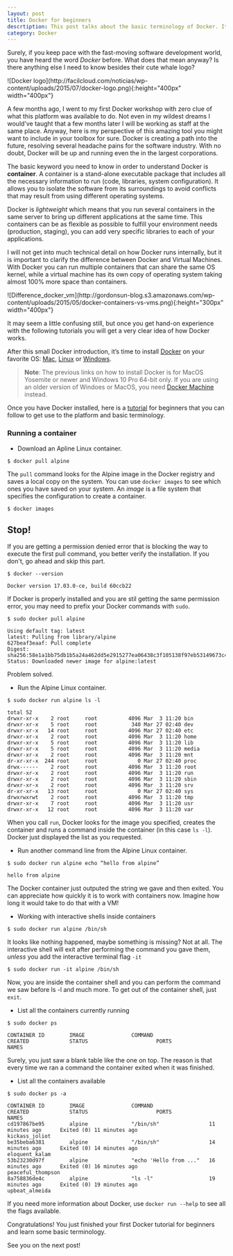 ```yaml
---
layout: post
title: Docker for beginners
descrtiption: This post talks about the basic terminology of Docker. It covers the essential concepts to get started with Docker.
category: Docker
---
```

Surely, if you keep pace with the fast-moving software development world, you have heard the word *Docker* before. What does that mean anyway? Is there anything else I need to know besides their cute whale logo?

<div class="img_container">
  ![Docker logo](http://facilcloud.com/noticias/wp-content/uploads/2015/07/docker-logo.png){:height="400px" width="400px"}
</div>

A few months ago, I went to my first Docker workshop with zero clue of what this platform was available to do. Not even in my wildest dreams I would’ve taught that a few months later I will be working as staff at the same place. Anyway, here is my perspective of this amazing tool you might want to include in your toolbox for sure. Docker is creating a path into the future, resolving several headache pains for the software industry. With no doubt, Docker will be up and running even the in the largest corporations.

The basic keyword you need to know in order to understand Docker is **container**. A container is a stand-alone executable package that includes all the necessary information to run (code, libraries, system configuration). It allows you to isolate the software from its surroundings to avoid conflicts that may result from using different operating systems.

Docker is *lightweight* which means that you run several containers in the same server to bring up different applications at the same time. This containers can be as flexible as possible to fulfill your environment needs (production, staging), you can add very specific libraries to each of your applications.

I will not get into much technical detail on how Docker runs internally, but it is important to clarify the difference between Docker and Virtual Machines. With Docker you can run multiple containers that can share the same OS kernel, while a virtual machine has its own copy of operating system taking almost 100% more space than containers.

<div class="img_container">
  ![Difference_docker_vm](http://gordonsun-blog.s3.amazonaws.com/wp-content/uploads/2015/05/docker-containers-vs-vms.png){:height="300px" width="400px"}
</div>

It may seem a little confusing still, but once you get hand-on experience with the following tutorials you will get a very clear idea of how Docker works.

After this small Docker introduction, it’s time to install [Docker](https://docs.docker.com/engine/getstarted/step_one/ ) on your favorite OS: [Mac](https://docs.docker.com/docker-for-mac/ ), [Linux](https://docs.docker.com/engine/installation/linux/ ) or [Windows](https://docs.docker.com/docker-for-windows/ ).

> **Note**: The previous links on how to install Docker is for MacOS Yosemite or newer and Windows 10 Pro 64-bit only.
If you are using an older version of Windoes or MacOS, you need [Docker Machine](https://docs.docker.com/machine/overview/ ) instead.

Once you have Docker installed, here is a [tutorial](https://github.com/docker/labs/blob/master/beginner/readme.md) for beginners that you can follow to get use to the platform and basic terminology.

### **Running a container**

* Download an Apline Linux container.

```
$ docker pull alpine
```

The `pull` command looks for the Alpine image in the Docker registry and saves a local copy on the system. You can use `docker images` to see which ones you have saved on your system. An *image* is a file system that specifies the configuration to create a container.

```
$ docker images
```

## Stop!

If you are getting a permission denied error that is blocking the way to execute the first pull command, you better verify the installation. If you don't, go ahead and skip this part.

```
$ docker --version

Docker version 17.03.0-ce, build 60ccb22
```
If Docker is properly installed and you are stil getting the same permission error, you may need to prefix your Docker commands with `sudo`.

```
$ sudo docker pull alpine

Using default tag: latest
latest: Pulling from library/alpine
627beaf3eaaf: Pull complete
Digest: sha256:58e1a1bb75db1b5a24a462dd5e2915277ea06438c3f105138f97eb53149673c4
Status: Downloaded newer image for alpine:latest
```

Problem solved.

* Run the Alpine Linux container.

```
$ sudo docker run alpine ls -l

total 52
drwxr-xr-x    2 root     root          4096 Mar  3 11:20 bin
drwxr-xr-x    5 root     root           340 Mar 27 02:40 dev
drwxr-xr-x   14 root     root          4096 Mar 27 02:40 etc
drwxr-xr-x    2 root     root          4096 Mar  3 11:20 home
drwxr-xr-x    5 root     root          4096 Mar  3 11:20 lib
drwxr-xr-x    5 root     root          4096 Mar  3 11:20 media
drwxr-xr-x    2 root     root          4096 Mar  3 11:20 mnt
dr-xr-xr-x  244 root     root             0 Mar 27 02:40 proc
drwx------    2 root     root          4096 Mar  3 11:20 root
drwxr-xr-x    2 root     root          4096 Mar  3 11:20 run
drwxr-xr-x    2 root     root          4096 Mar  3 11:20 sbin
drwxr-xr-x    2 root     root          4096 Mar  3 11:20 srv
dr-xr-xr-x   13 root     root             0 Mar 27 02:40 sys
drwxrwxrwt    2 root     root          4096 Mar  3 11:20 tmp
drwxr-xr-x    7 root     root          4096 Mar  3 11:20 usr
drwxr-xr-x   12 root     root          4096 Mar  3 11:20 var
```

When you call `run`, Docker looks for the image you specified, creates the container and runs a command inside the container (in this case `ls -l`). Docker just displayed the list as you requested.

* Run another command line from the Alpine Linux container.

```
$ sudo docker run alpine echo “hello from alpine”

hello from alpine
```

The Docker container just outputed the string we gave and then exited. You can appreciate how quickly it is to work with containers now. Imagine how long it would take to do that with a VM!

* Working with interactive shells inside containers

```
$ sudo docker run alpine /bin/sh
```

It looks like nothing happened, maybe something is missing? Not at all. The interactive shell will exit after performing the command you gave them, *unless* you add the interactive terminal flag `-it`

```
$ sudo docker run -it alpine /bin/sh
```

Now, you are inside the container shell and you can perform the command we saw before ls -l and much more. To get out of the container shell, just `exit`.

* List all the containers currently running

```
$ sudo docker ps

CONTAINER ID        IMAGE               COMMAND                  CREATED             STATUS                      PORTS               NAMES
```

Surely, you just saw a blank table like the one on top. The reason is that every time we ran a command the container exited when it was finished.

* List all the containers available

```
$ sudo docker ps -a

CONTAINER ID        IMAGE               COMMAND                  CREATED             STATUS                      PORTS               NAMES
cd197867be95        alpine              "/bin/sh"                11 minutes ago      Exited (0) 11 minutes ago                       kickass_joliot
be35beba6381        alpine              "/bin/sh"                14 minutes ago      Exited (0) 14 minutes ago                       eloquent_kalam
53b23230d97f        alpine              "echo 'Hello from ..."   16 minutes ago      Exited (0) 16 minutes ago                       peaceful_thompson
8a758836de4c        alpine              "ls -l"                  19 minutes ago      Exited (0) 19 minutes ago                       upbeat_almeida
```

If you need more information about Docker, use `docker run --help` to see all the flags available.

Congratulations! You just finished your first Docker tutorial for beginners and learn some basic terminology.

See you on the next post!
